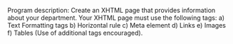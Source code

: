 Program description: Create an XHTML page that provides information about your
department. Your XHTML page must use the following tags:
a) Text Formatting tags
b) Horizontal rule
c) Meta element d) Links e) Images f) Tables (Use of additional tags encouraged).